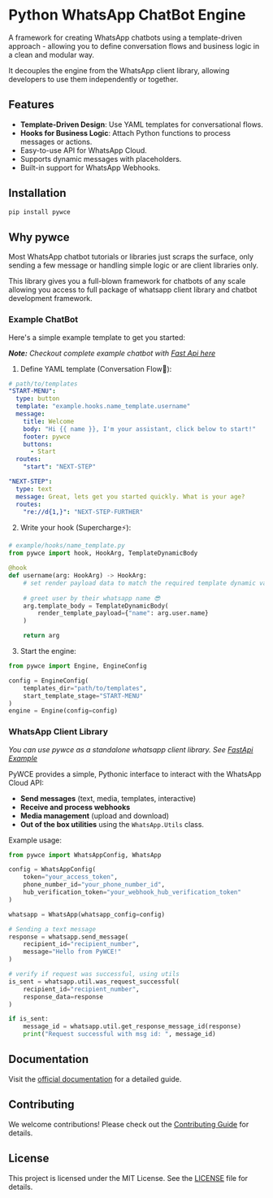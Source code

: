 # Python WhatsApp ChatBot Engine

A framework for creating WhatsApp chatbots using a template-driven approach - 
allowing you to define conversation flows and business logic in a clean and modular way. 

It decouples the engine from the WhatsApp client library, allowing developers to use them independently or together. 

## Features

- **Template-Driven Design**: Use YAML templates for conversational flows.
- **Hooks for Business Logic**: Attach Python functions to process messages or actions.
- Easy-to-use API for WhatsApp Cloud.
- Supports dynamic messages with placeholders.
- Built-in support for WhatsApp Webhooks.


## Installation
```bash
pip install pywce
```

## Why pywce
Most WhatsApp chatbot tutorials or libraries just scraps the surface, only sending a few message or handling simple logic or are client libraries only.

This library gives you a full-blown framework for chatbots of any scale allowing you access to full package of whatsapp client library and chatbot development framework.

### Example ChatBot
Here's a simple example template to get you started:

_**Note:** Checkout complete example chatbot with [Fast Api here](https://github.com/DonnC/pywce/blob/master/example/engine_chatbot/main.py)_

1. Define YAML template (Conversation Flow💬):

```yaml
# path/to/templates
"START-MENU":
  type: button
  template: "example.hooks.name_template.username"
  message:
    title: Welcome
    body: "Hi {{ name }}, I'm your assistant, click below to start!"
    footer: pywce
    buttons:
      - Start
  routes:
    "start": "NEXT-STEP"

"NEXT-STEP":
  type: text
  message: Great, lets get you started quickly. What is your age?
  routes:
    "re://d{1,}": "NEXT-STEP-FURTHER"
```

2. Write your hook (Supercharge⚡):
```python
# example/hooks/name_template.py
from pywce import hook, HookArg, TemplateDynamicBody

@hook
def username(arg: HookArg) -> HookArg:
    # set render payload data to match the required template dynamic var
    
    # greet user by their whatsapp name 😎
    arg.template_body = TemplateDynamicBody(
        render_template_payload={"name": arg.user.name}
    )

    return arg
```

3. Start the engine:

```python
from pywce import Engine, EngineConfig

config = EngineConfig(
    templates_dir="path/to/templates",
    start_template_stage="START-MENU"
)
engine = Engine(config=config)
```


### WhatsApp Client Library
_You can use pywce as a standalone whatsapp client library. See [FastApi Example](https://github.com/DonnC/pywce/blob/master/example/standalone_chatbot/main.py)_

PyWCE provides a simple, Pythonic interface to interact with the WhatsApp Cloud API:

- **Send messages** (text, media, templates, interactive)
- **Receive and process webhooks**
- **Media management** (upload and download)
- **Out of the box utilities** using the `WhatsApp.Utils` class.

Example usage:

```python
from pywce import WhatsAppConfig, WhatsApp

config = WhatsAppConfig(
    token="your_access_token",
    phone_number_id="your_phone_number_id",
    hub_verification_token="your_webhook_hub_verification_token"
)

whatsapp = WhatsApp(whatsapp_config=config)

# Sending a text message
response = whatsapp.send_message(
    recipient_id="recipient_number",
    message="Hello from PyWCE!"
)

# verify if request was successful, using utils
is_sent = whatsapp.util.was_request_successful(
    recipient_id="recipient_number",
    response_data=response
)

if is_sent:
    message_id = whatsapp.util.get_response_message_id(response)
    print("Request successful with msg id: ", message_id)
```


## Documentation

Visit the [official documentation](https://docs.page/donnc/wce) for a detailed guide.

## Contributing

We welcome contributions! Please check out the [Contributing Guide](https://github.com/DonnC/pywce/blob/master/CONTRIBUTING.md) for details.

## License

This project is licensed under the MIT License. See the [LICENSE](https://github.com/DonnC/pywce/blob/master/LICENCE) file for details.
